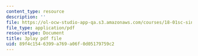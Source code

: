 ```yaml
---
content_type: resource
description: ''
file: https://ol-ocw-studio-app-qa.s3.amazonaws.com/courses/18-01sc-single-variable-calculus-fall-2010/89f4c1546399a769a06f0d05179759c2_aeXp1zC6Hls.pdf
file_type: application/pdf
resourcetype: Document
title: 3play pdf file
uid: 89f4c154-6399-a769-a06f-0d05179759c2
---
```

